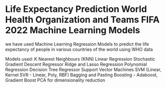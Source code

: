 # Life Expectancy Prediction World Health Organization and Teams FIFA 2022 Machine Learning Models

we have used Machine Learning Regression Models to predict the life expectancy of people in various countries of the world using WHO data

Models used:
K Nearest Neighbours (KNN)
Linear Regression
Stochastic Gradient Descent Regressor
Ridge and Lasso Regression
Polynomial Regression
Decision Tree Regressor
Support Vector Machines SVM (Linear, Kernel SVR - Linear, Poly, RBF)
Bagging and Pasting
Boosting - Adaboost, Gradient Boost
PCA for dimensionality reduction
